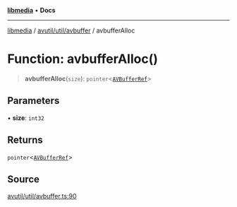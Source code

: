 [**libmedia**](../../../../README.md) • **Docs**

***

[libmedia](../../../../README.md) / [avutil/util/avbuffer](../README.md) / avbufferAlloc

# Function: avbufferAlloc()

> **avbufferAlloc**(`size`): `pointer`\<[`AVBufferRef`](../../../struct/avbuffer/classes/AVBufferRef.md)\>

## Parameters

• **size**: `int32`

## Returns

`pointer`\<[`AVBufferRef`](../../../struct/avbuffer/classes/AVBufferRef.md)\>

## Source

[avutil/util/avbuffer.ts:90](https://github.com/zhaohappy/libmedia/blob/83708827f1f74f03ced670ca9bc2d9d1e5e5366a/src/avutil/util/avbuffer.ts#L90)
